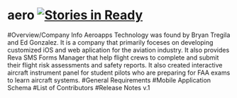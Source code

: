 # aero [![Stories in Ready](https://badge.waffle.io/asu-cis-capstone/aero.svg?label=ready&title=Ready)](http://waffle.io/asu-cis-capstone/aero)
#Overview/Company Info
  Aeroapps Technology was found by Bryan Tregila and Ed Gonzalez. It is a company that primarily foceses on developing customized iOS and web aplication for the aviation industry. It also provides Reva SMS Forms Manager that help flight crews to complete and submit their flight risk assessments and safety reports. It also created interactive aircraft instrument panel for student pilots who are preparing for FAA exams to learn aircraft systems.
#General Requirements
#Mobile Application Schema
#List of Contributors 
#Release Notes 
  v.1
